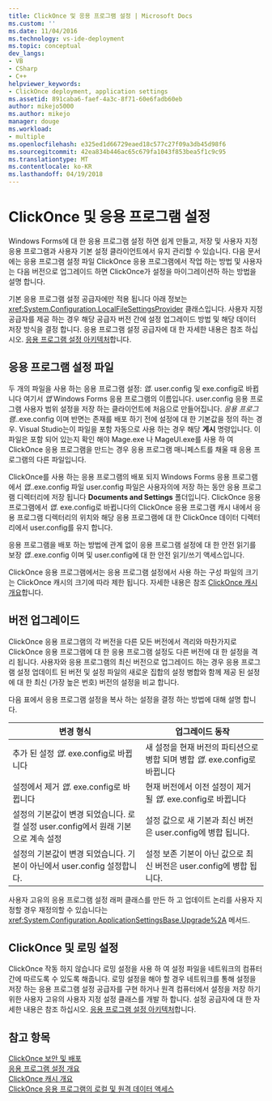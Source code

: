 ```yaml
---
title: ClickOnce 및 응용 프로그램 설정 | Microsoft Docs
ms.custom: ''
ms.date: 11/04/2016
ms.technology: vs-ide-deployment
ms.topic: conceptual
dev_langs:
- VB
- CSharp
- C++
helpviewer_keywords:
- ClickOnce deployment, application settings
ms.assetid: 891caba6-faef-4a3c-8f71-60e6fadb60eb
author: mikejo5000
ms.author: mikejo
manager: douge
ms.workload:
- multiple
ms.openlocfilehash: e325ed1d66729eaed18c577c27f09a3db45d98f6
ms.sourcegitcommit: 42ea834b446ac65c679fa1043f853bea5f1c9c95
ms.translationtype: MT
ms.contentlocale: ko-KR
ms.lasthandoff: 04/19/2018
---
```

# <a name="clickonce-and-application-settings"></a>ClickOnce 및 응용 프로그램 설정
Windows Forms에 대 한 응용 프로그램 설정 하면 쉽게 만들고, 저장 및 사용자 지정 응용 프로그램과 사용자 기본 설정 클라이언트에서 유지 관리할 수 있습니다. 다음 문서에는 응용 프로그램 설정 파일 ClickOnce 응용 프로그램에서 작업 하는 방법 및 사용자는 다음 버전으로 업그레이드 하면 ClickOnce가 설정을 마이그레이션하 하는 방법을 설명 합니다.  
  
 기본 응용 프로그램 설정 공급자에만 적용 됩니다 아래 정보는 <xref:System.Configuration.LocalFileSettingsProvider> 클래스입니다. 사용자 지정 공급자를 제공 하는 경우 해당 공급자 버전 간에 설정 업그레이드 방법 및 해당 데이터 저장 방식을 결정 합니다. 응용 프로그램 설정 공급자에 대 한 자세한 내용은 참조 하십시오. [응용 프로그램 설정 아키텍처](/dotnet/framework/winforms/advanced/application-settings-architecture)합니다.  
  
## <a name="application-settings-files"></a>응용 프로그램 설정 파일  
 두 개의 파일을 사용 하는 응용 프로그램 설정: *앱*. user.config 및 exe.config로 바뀝니다 여기서 *앱* Windows Forms 응용 프로그램의 이름입니다. user.config 응용 프로그램 사용자 범위 설정을 저장 하는 클라이언트에 처음으로 만들어집니다. *응용 프로그램*..exe.config 이며 반면는 존재를 배포 하기 전에 설정에 대 한 기본값을 정의 하는 경우. Visual Studio는이 파일을 포함 자동으로 사용 하는 경우 해당 **게시** 명령입니다. 이 파일은 포함 되어 있는지 확인 해야 Mage.exe 나 MageUI.exe를 사용 하 여 ClickOnce 응용 프로그램을 만드는 경우 응용 프로그램 매니페스트를 채울 때 응용 프로그램의 다른 파일입니다.  
  
 ClickOnce를 사용 하는 응용 프로그램의 배포 되지 Windows Forms 응용 프로그램에서 *앱*..exe.config 파일 user.config 파일은 사용자의에 저장 하는 동안 응용 프로그램 디렉터리에 저장 됩니다 **Documents and Settings**  폴더입니다. ClickOnce 응용 프로그램에서 *앱*. exe.config로 바뀝니다의 ClickOnce 응용 프로그램 캐시 내에서 응용 프로그램 디렉터리의 위치와 해당 응용 프로그램에 대 한 ClickOnce 데이터 디렉터리에서 user.config를 유지 합니다.  
  
 응용 프로그램을 배포 하는 방법에 관계 없이 응용 프로그램 설정에 대 한 안전 읽기를 보장 *앱*..exe.config 이며 및 user.config에 대 한 안전 읽기/쓰기 액세스입니다.  
  
 ClickOnce 응용 프로그램에서는 응용 프로그램 설정에서 사용 하는 구성 파일의 크기는 ClickOnce 캐시의 크기에 따라 제한 됩니다. 자세한 내용은 참조 [ClickOnce 캐시 개요](../deployment/clickonce-cache-overview.md)합니다.  
  
## <a name="version-upgrades"></a>버전 업그레이드  
 ClickOnce 응용 프로그램의 각 버전을 다른 모든 버전에서 격리와 마찬가지로 ClickOnce 응용 프로그램에 대 한 응용 프로그램 설정도 다른 버전에 대 한 설정을 격리 됩니다. 사용자와 응용 프로그램의 최신 버전으로 업그레이드 하는 경우 응용 프로그램 설정 업데이트 된 버전 및 설정 파일의 새로운 집합의 설정 병합와 함께 제공 된 설정에 대 한 최신 (가장 높은 번호) 버전의 설정을 비교 합니다.  
  
 다음 표에서 응용 프로그램 설정을 복사 하는 설정을 결정 하는 방법에 대해 설명 합니다.  
  
|변경 형식|업그레이드 동작|  
|--------------------|--------------------|  
|추가 된 설정 *앱*. exe.config로 바뀝니다|새 설정을 현재 버전의 파티션으로 병합 되며 병합 *앱*. exe.config로 바뀝니다|  
|설정에서 제거 *앱*. exe.config로 바뀝니다|현재 버전에서 이전 설정이 제거 될 *앱*. exe.config로 바뀝니다|  
|설정의 기본값이 변경 되었습니다. 로컬 설정 user.config에서 원래 기본으로 계속 설정|설정 값으로 새 기본과 최신 버전은 user.config에 병합 됩니다.|  
|설정의 기본값이 변경 되었습니다. 기본이 아닌에서 user.config 설정합니다.|설정 보존 기본이 아닌 값으로 최신 버전은 user.config에 병합 됩니다.|  
  
 사용자 고유의 응용 프로그램 설정 래퍼 클래스를 만든 하 고 업데이트 논리를 사용자 지정할 경우 재정의할 수 있습니다는 <xref:System.Configuration.ApplicationSettingsBase.Upgrade%2A> 메서드.  
  
## <a name="clickonce-and-roaming-settings"></a>ClickOnce 및 로밍 설정  
 ClickOnce 작동 하지 않습니다 로밍 설정을 사용 하 여 설정 파일을 네트워크의 컴퓨터 간에 따르도록 수 있도록 해줍니다. 로밍 설정을 해야 할 경우 네트워크를 통해 설정을 저장 하는 응용 프로그램 설정 공급자를 구현 하거나 원격 컴퓨터에서 설정을 저장 하기 위한 사용자 고유의 사용자 지정 설정 클래스를 개발 하 합니다. 설정 공급자에 대 한 자세한 내용은 참조 하십시오. [응용 프로그램 설정 아키텍처](/dotnet/framework/winforms/advanced/application-settings-architecture)합니다.  
  
## <a name="see-also"></a>참고 항목  
 [ClickOnce 보안 및 배포](../deployment/clickonce-security-and-deployment.md)   
 [응용 프로그램 설정 개요](/dotnet/framework/winforms/advanced/application-settings-overview)   
 [ClickOnce 캐시 개요](../deployment/clickonce-cache-overview.md)   
 [ClickOnce 응용 프로그램의 로컬 및 원격 데이터 액세스](../deployment/accessing-local-and-remote-data-in-clickonce-applications.md)